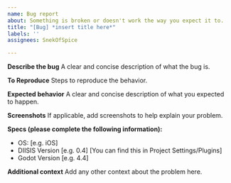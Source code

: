 ```yaml
---
name: Bug report
about: Something is broken or doesn't work the way you expect it to.
title: "[Bug] *insert title here*"
labels: ''
assignees: SnekOfSpice

---
```


**Describe the bug**
A clear and concise description of what the bug is.

**To Reproduce**
Steps to reproduce the behavior.

**Expected behavior**
A clear and concise description of what you expected to happen.

**Screenshots**
If applicable, add screenshots to help explain your problem.

**Specs (please complete the following information):**
 - OS: [e.g. iOS]
 - DIISIS Version [e.g. 0.4] [You can find this in Project Settings/Plugins]
 - Godot Version [e.g. 4.4]

**Additional context**
Add any other context about the problem here.
